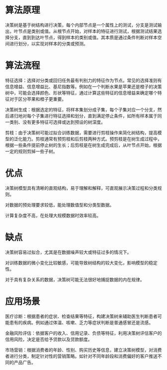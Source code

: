 # 算法原理
决策树是基于树结构进行决策，每个内部节点是一个属性上的测试，分支是测试输出，叶节点是类别或值。从根节点开始，对样本的特征进行测试，根据测试结果选择分支，直到到达叶节点，得到样本的类别或值。其本质是通过条件判断对样本空间进行划分，以实现对样本的分类或预测。
# 算法流程
特征选择：选择对分类或回归任务最有判别力的特征作为节点。常见的选择准则有信息增益、信息增益比、基尼指数等。例如在一个判断水果是苹果还是橙子的决策树中，可能会选择颜色、形状等特征，通过计算这些特征的信息增益来确定哪个特征对于区分苹果和橙子更重要。

决策树生成：根据选定的特征，将样本集划分成子集，每个子集对应一个分支，然后递归地对每个子集进行特征选择和划分，直到满足停止条件，如所有样本属于同一类别、没有更多特征可选择或达到预设的树深度。

剪枝：由于决策树可能过拟合训练数据，需要进行剪枝操作来简化树结构，提高模型的泛化能力。剪枝通常有预剪枝和后剪枝两种方式。预剪枝是在树生成过程中，根据一些条件提前停止树的生长；后剪枝是在树生成完成后，从叶节点开始，根据一定的规则剪掉一些子树。
# 优点
决策树模型具有清晰的直观结构，易于理解和解释，可直观展示决策过程和分类规则。

对数据的预处理要求较低，能处理数值型和分类型数据。

计算复杂度不高，在处理大规模数据时效率较高。
# 缺点
决策树容易过拟合，尤其是在数据噪声较大或特征过多的情况下。

对训练数据的微小变化比较敏感，可能导致树结构的较大变化，影响模型的稳定性。

对于具有复杂关系的数据，决策树可能无法很好地捕捉数据的内在规律。
# 应用场景
医疗诊断：根据患者的症状、检查结果等特征，构建决策树来辅助医生判断患者可能患有的疾病。例如通过体温、咳嗽、乏力等症状判断是普通感冒还是流感。

金融风险评估：依据客户的收入、信用记录、负债等特征，利用决策树评估客户的信用风险，决定是否给予贷款以及贷款额度。

市场营销：根据消费者的年龄、性别、购买历史等信息，建立决策树模型，对消费者进行分类，制定针对性的营销策略。如针对不同年龄段和消费偏好的客户推送不同的产品广告。

